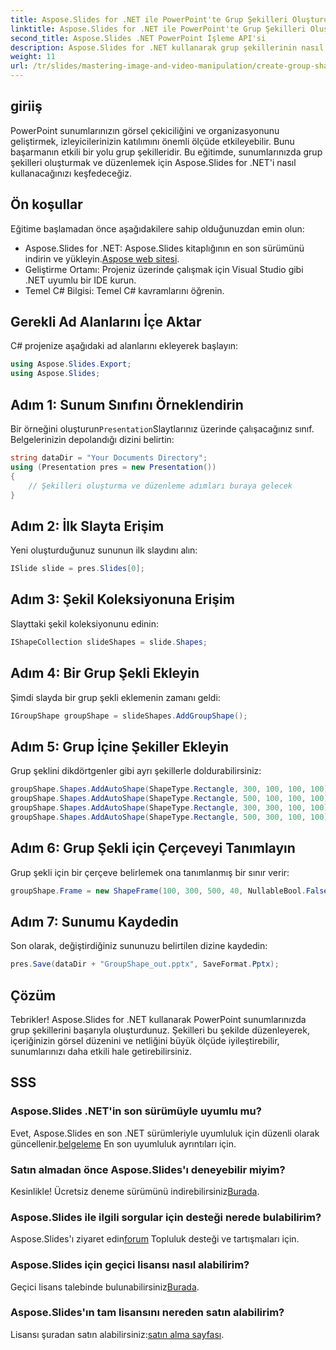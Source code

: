 ```yaml
---
title: Aspose.Slides for .NET ile PowerPoint'te Grup Şekilleri Oluşturun
linktitle: Aspose.Slides for .NET ile PowerPoint'te Grup Şekilleri Oluşturun
second_title: Aspose.Slides .NET PowerPoint İşleme API'si
description: Aspose.Slides for .NET kullanarak grup şekillerinin nasıl oluşturulacağını ve yönetileceğini öğrenin. Bu kapsamlı kılavuz, net, adım adım talimatlar sağlar.
weight: 11
url: /tr/slides/mastering-image-and-video-manipulation/create-group-shapes/
---
```

## giriiş

PowerPoint sunumlarınızın görsel çekiciliğini ve organizasyonunu geliştirmek, izleyicilerinizin katılımını önemli ölçüde etkileyebilir. Bunu başarmanın etkili bir yolu grup şekilleridir. Bu eğitimde, sunumlarınızda grup şekilleri oluşturmak ve düzenlemek için Aspose.Slides for .NET'i nasıl kullanacağınızı keşfedeceğiz.

## Ön koşullar

Eğitime başlamadan önce aşağıdakilere sahip olduğunuzdan emin olun:

-  Aspose.Slides for .NET: Aspose.Slides kitaplığının en son sürümünü indirin ve yükleyin.[Aspose web sitesi](https://releases.aspose.com/slides/net/).
- Geliştirme Ortamı: Projeniz üzerinde çalışmak için Visual Studio gibi .NET uyumlu bir IDE kurun.
- Temel C# Bilgisi: Temel C# kavramlarını öğrenin.


## Gerekli Ad Alanlarını İçe Aktar

C# projenize aşağıdaki ad alanlarını ekleyerek başlayın:

```csharp
using Aspose.Slides.Export;
using Aspose.Slides;
```

## Adım 1: Sunum Sınıfını Örneklendirin

 Bir örneğini oluşturun`Presentation`Slaytlarınız üzerinde çalışacağınız sınıf. Belgelerinizin depolandığı dizini belirtin:

```csharp
string dataDir = "Your Documents Directory";
using (Presentation pres = new Presentation())
{
    // Şekilleri oluşturma ve düzenleme adımları buraya gelecek
}
```

## Adım 2: İlk Slayta Erişim

Yeni oluşturduğunuz sununun ilk slaydını alın:

```csharp
ISlide slide = pres.Slides[0];
```

## Adım 3: Şekil Koleksiyonuna Erişim

Slayttaki şekil koleksiyonunu edinin:

```csharp
IShapeCollection slideShapes = slide.Shapes;
```

## Adım 4: Bir Grup Şekli Ekleyin

Şimdi slayda bir grup şekli eklemenin zamanı geldi:

```csharp
IGroupShape groupShape = slideShapes.AddGroupShape();
```

## Adım 5: Grup İçine Şekiller Ekleyin

Grup şeklini dikdörtgenler gibi ayrı şekillerle doldurabilirsiniz:

```csharp
groupShape.Shapes.AddAutoShape(ShapeType.Rectangle, 300, 100, 100, 100); // Şekil 1
groupShape.Shapes.AddAutoShape(ShapeType.Rectangle, 500, 100, 100, 100); // Şekil 2
groupShape.Shapes.AddAutoShape(ShapeType.Rectangle, 300, 300, 100, 100); // Şekil 3
groupShape.Shapes.AddAutoShape(ShapeType.Rectangle, 500, 300, 100, 100); // Şekil 4
```

## Adım 6: Grup Şekli için Çerçeveyi Tanımlayın

Grup şekli için bir çerçeve belirlemek ona tanımlanmış bir sınır verir:

```csharp
groupShape.Frame = new ShapeFrame(100, 300, 500, 40, NullableBool.False, NullableBool.False, 0);
```

## Adım 7: Sunumu Kaydedin

Son olarak, değiştirdiğiniz sununuzu belirtilen dizine kaydedin:

```csharp
pres.Save(dataDir + "GroupShape_out.pptx", SaveFormat.Pptx);
```

## Çözüm

Tebrikler! Aspose.Slides for .NET kullanarak PowerPoint sunumlarınızda grup şekillerini başarıyla oluşturdunuz. Şekilleri bu şekilde düzenleyerek, içeriğinizin görsel düzenini ve netliğini büyük ölçüde iyileştirebilir, sunumlarınızı daha etkili hale getirebilirsiniz.

## SSS

### Aspose.Slides .NET'in son sürümüyle uyumlu mu?

 Evet, Aspose.Slides en son .NET sürümleriyle uyumluluk için düzenli olarak güncellenir.[belgeleme](https://reference.aspose.com/slides/net/) En son uyumluluk ayrıntıları için.

### Satın almadan önce Aspose.Slides'ı deneyebilir miyim?

 Kesinlikle! Ücretsiz deneme sürümünü indirebilirsiniz[Burada](https://releases.aspose.com/).

### Aspose.Slides ile ilgili sorgular için desteği nerede bulabilirim?

 Aspose.Slides'ı ziyaret edin[forum](https://forum.aspose.com/c/slides/11) Topluluk desteği ve tartışmaları için.

### Aspose.Slides için geçici lisansı nasıl alabilirim?

 Geçici lisans talebinde bulunabilirsiniz[Burada](https://purchase.aspose.com/temporary-license/).

### Aspose.Slides'ın tam lisansını nereden satın alabilirim?

 Lisansı şuradan satın alabilirsiniz:[satın alma sayfası](https://purchase.aspose.com/buy).